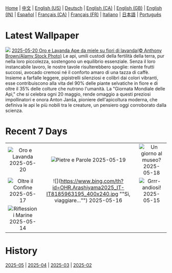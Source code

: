 [Home](../README.md) | [中文](zh-CN.md) | [English (US)](en-US.md) | [Deutsch](de-DE.md) | [English (CA)](en-CA.md) | [English (GB)](en-GB.md) | [English (IN)](en-IN.md) | [Español](es-ES.md) | [Français (CA)](fr-CA.md) | [Français (FR)](fr-FR.md) | [Italiano](it-IT.md) | [日本語](ja-JP.md) | [Português](pt-BR.md)

# Latest Wallpaper
![](https://www.bing.com/th?id=OHR.HoneyBeeLavender_IT-IT3599671311_UHD.jpg)
[2025-05-20 Oro e Lavanda Ape da miele su fiori di lavanda(© Anthony Brown/Alamy Stock Photo)](https://www.bing.com/th?id=OHR.HoneyBeeLavender_IT-IT3599671311_UHD.jpg)
Le api, umili custodi della fertilità della terra, pur nella loro piccolezza, sostengono un equilibrio essenziale. Senza il loro instancabile lavoro, le nostre tavole risulterebbero spoglie: niente frutti succosi, avocado cremosi né il conforto amaro di una tazza di caffè. Insieme a farfalle leggere, pipistrelli silenziosi e colibrì dai colori vibranti, esse contribuiscono alla vita del 90% delle piante selvatiche in fiore e di oltre il 35% delle colture che nutrono l'umanità. La "Giornata Mondiale delle Api," che si celebra ogni 20 maggio, rende omaggio a questi preziosi impollinatori e onora Anton Janša, pioniere dell'apicoltura moderna, che definiva le api le più nobili tra le creature, un pensiero oggi corroborato dalla scienza.

# Recent 7 Days
|  |  |  |
|:---:|:---:|:---:|
| ![](https://www.bing.com/th?id=OHR.HoneyBeeLavender_IT-IT3599671311_400x240.jpg "Oro e Lavanda") 2025-05-20 | ![](https://www.bing.com/th?id=OHR.OrecchioDiDionisoSiracusa_IT-IT7033157310_400x240.jpg "Pietre e Parole") 2025-05-19 | ![](https://www.bing.com/th?id=OHR.DufyRoom_IT-IT9020627686_400x240.jpg "Un giorno al museo?") 2025-05-18 |
| ![](https://www.bing.com/th?id=OHR.VeniceLagoon_IT-IT7176917574_400x240.jpg "Oltre il Confine") 2025-05-17 | ![](https://www.bing.com/th?id=OHR.Arashiyama2025_IT-IT8185963195_400x240.jpg ""Sì, viaggiare..."") 2025-05-16 | ![](https://www.bing.com/th?id=OHR.LeopardMother_IT-IT3189476011_400x240.jpg "Grrr-andiosi!") 2025-05-15 |
| ![](https://www.bing.com/th?id=OHR.SardiniaFlavia_IT-IT8830916850_400x240.jpg "Riflessioni Marine") 2025-05-14 |  |  |

# History
[2025-05](../archives/wallpaper/it-IT/w_2025_05.md) | [2025-04](../archives/wallpaper/it-IT/w_2025_04.md) | [2025-03](../archives/wallpaper/it-IT/w_2025_03.md) | [2025-02](../archives/wallpaper/it-IT/w_2025_02.md)
